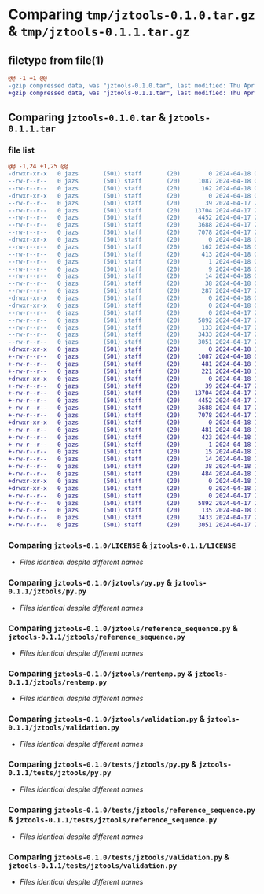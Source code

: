 # Comparing `tmp/jztools-0.1.0.tar.gz` & `tmp/jztools-0.1.1.tar.gz`

## filetype from file(1)

```diff
@@ -1 +1 @@
-gzip compressed data, was "jztools-0.1.0.tar", last modified: Thu Apr 18 02:48:25 2024, max compression
+gzip compressed data, was "jztools-0.1.1.tar", last modified: Thu Apr 18 18:29:31 2024, max compression
```

## Comparing `jztools-0.1.0.tar` & `jztools-0.1.1.tar`

### file list

```diff
@@ -1,24 +1,25 @@
-drwxr-xr-x   0 jazs       (501) staff       (20)        0 2024-04-18 02:48:25.988251 jztools-0.1.0/
--rw-r--r--   0 jazs       (501) staff       (20)     1087 2024-04-18 02:46:37.000000 jztools-0.1.0/LICENSE
--rw-r--r--   0 jazs       (501) staff       (20)      162 2024-04-18 02:48:25.988041 jztools-0.1.0/PKG-INFO
-drwxr-xr-x   0 jazs       (501) staff       (20)        0 2024-04-18 02:48:25.985222 jztools-0.1.0/jztools/
--rw-r--r--   0 jazs       (501) staff       (20)       39 2024-04-17 23:46:09.000000 jztools-0.1.0/jztools/__init__.py
--rw-r--r--   0 jazs       (501) staff       (20)    13704 2024-04-17 23:46:09.000000 jztools-0.1.0/jztools/py.py
--rw-r--r--   0 jazs       (501) staff       (20)     4452 2024-04-17 23:46:09.000000 jztools-0.1.0/jztools/reference_sequence.py
--rw-r--r--   0 jazs       (501) staff       (20)     3688 2024-04-17 23:46:09.000000 jztools-0.1.0/jztools/rentemp.py
--rw-r--r--   0 jazs       (501) staff       (20)     7078 2024-04-17 23:46:09.000000 jztools-0.1.0/jztools/validation.py
-drwxr-xr-x   0 jazs       (501) staff       (20)        0 2024-04-18 02:48:25.987815 jztools-0.1.0/jztools.egg-info/
--rw-r--r--   0 jazs       (501) staff       (20)      162 2024-04-18 02:48:25.000000 jztools-0.1.0/jztools.egg-info/PKG-INFO
--rw-r--r--   0 jazs       (501) staff       (20)      413 2024-04-18 02:48:25.000000 jztools-0.1.0/jztools.egg-info/SOURCES.txt
--rw-r--r--   0 jazs       (501) staff       (20)        1 2024-04-18 02:48:25.000000 jztools-0.1.0/jztools.egg-info/dependency_links.txt
--rw-r--r--   0 jazs       (501) staff       (20)        9 2024-04-18 02:48:25.000000 jztools-0.1.0/jztools.egg-info/requires.txt
--rw-r--r--   0 jazs       (501) staff       (20)       14 2024-04-18 02:48:25.000000 jztools-0.1.0/jztools.egg-info/top_level.txt
--rw-r--r--   0 jazs       (501) staff       (20)       38 2024-04-18 02:48:25.988307 jztools-0.1.0/setup.cfg
--rw-r--r--   0 jazs       (501) staff       (20)      287 2024-04-17 23:48:29.000000 jztools-0.1.0/setup.py
-drwxr-xr-x   0 jazs       (501) staff       (20)        0 2024-04-18 02:48:25.983592 jztools-0.1.0/tests/
-drwxr-xr-x   0 jazs       (501) staff       (20)        0 2024-04-18 02:48:25.986963 jztools-0.1.0/tests/jztools/
--rw-r--r--   0 jazs       (501) staff       (20)        0 2024-04-17 23:46:09.000000 jztools-0.1.0/tests/jztools/__init__.py
--rw-r--r--   0 jazs       (501) staff       (20)     5892 2024-04-17 23:46:09.000000 jztools-0.1.0/tests/jztools/py.py
--rw-r--r--   0 jazs       (501) staff       (20)      133 2024-04-17 23:46:09.000000 jztools-0.1.0/tests/jztools/py_support.py
--rw-r--r--   0 jazs       (501) staff       (20)     3433 2024-04-17 23:46:09.000000 jztools-0.1.0/tests/jztools/reference_sequence.py
--rw-r--r--   0 jazs       (501) staff       (20)     3051 2024-04-17 23:46:09.000000 jztools-0.1.0/tests/jztools/validation.py
+drwxr-xr-x   0 jazs       (501) staff       (20)        0 2024-04-18 18:29:31.531456 jztools-0.1.1/
+-rw-r--r--   0 jazs       (501) staff       (20)     1087 2024-04-18 02:46:37.000000 jztools-0.1.1/LICENSE
+-rw-r--r--   0 jazs       (501) staff       (20)      481 2024-04-18 18:29:31.531273 jztools-0.1.1/PKG-INFO
+-rw-r--r--   0 jazs       (501) staff       (20)      221 2024-04-18 18:21:34.000000 jztools-0.1.1/README.md
+drwxr-xr-x   0 jazs       (501) staff       (20)        0 2024-04-18 18:29:31.529276 jztools-0.1.1/jztools/
+-rw-r--r--   0 jazs       (501) staff       (20)       39 2024-04-17 23:46:09.000000 jztools-0.1.1/jztools/__init__.py
+-rw-r--r--   0 jazs       (501) staff       (20)    13704 2024-04-17 23:46:09.000000 jztools-0.1.1/jztools/py.py
+-rw-r--r--   0 jazs       (501) staff       (20)     4452 2024-04-17 23:46:09.000000 jztools-0.1.1/jztools/reference_sequence.py
+-rw-r--r--   0 jazs       (501) staff       (20)     3688 2024-04-17 23:46:09.000000 jztools-0.1.1/jztools/rentemp.py
+-rw-r--r--   0 jazs       (501) staff       (20)     7078 2024-04-17 23:46:09.000000 jztools-0.1.1/jztools/validation.py
+drwxr-xr-x   0 jazs       (501) staff       (20)        0 2024-04-18 18:29:31.531091 jztools-0.1.1/jztools.egg-info/
+-rw-r--r--   0 jazs       (501) staff       (20)      481 2024-04-18 18:29:31.000000 jztools-0.1.1/jztools.egg-info/PKG-INFO
+-rw-r--r--   0 jazs       (501) staff       (20)      423 2024-04-18 18:29:31.000000 jztools-0.1.1/jztools.egg-info/SOURCES.txt
+-rw-r--r--   0 jazs       (501) staff       (20)        1 2024-04-18 18:29:31.000000 jztools-0.1.1/jztools.egg-info/dependency_links.txt
+-rw-r--r--   0 jazs       (501) staff       (20)       15 2024-04-18 18:29:31.000000 jztools-0.1.1/jztools.egg-info/requires.txt
+-rw-r--r--   0 jazs       (501) staff       (20)       14 2024-04-18 18:29:31.000000 jztools-0.1.1/jztools.egg-info/top_level.txt
+-rw-r--r--   0 jazs       (501) staff       (20)       38 2024-04-18 18:29:31.531498 jztools-0.1.1/setup.cfg
+-rw-r--r--   0 jazs       (501) staff       (20)      484 2024-04-18 18:25:17.000000 jztools-0.1.1/setup.py
+drwxr-xr-x   0 jazs       (501) staff       (20)        0 2024-04-18 18:29:31.527583 jztools-0.1.1/tests/
+drwxr-xr-x   0 jazs       (501) staff       (20)        0 2024-04-18 18:29:31.530822 jztools-0.1.1/tests/jztools/
+-rw-r--r--   0 jazs       (501) staff       (20)        0 2024-04-17 23:46:09.000000 jztools-0.1.1/tests/jztools/__init__.py
+-rw-r--r--   0 jazs       (501) staff       (20)     5892 2024-04-17 23:46:09.000000 jztools-0.1.1/tests/jztools/py.py
+-rw-r--r--   0 jazs       (501) staff       (20)      135 2024-04-18 05:42:40.000000 jztools-0.1.1/tests/jztools/py_support.py
+-rw-r--r--   0 jazs       (501) staff       (20)     3433 2024-04-17 23:46:09.000000 jztools-0.1.1/tests/jztools/reference_sequence.py
+-rw-r--r--   0 jazs       (501) staff       (20)     3051 2024-04-17 23:46:09.000000 jztools-0.1.1/tests/jztools/validation.py
```

### Comparing `jztools-0.1.0/LICENSE` & `jztools-0.1.1/LICENSE`

 * *Files identical despite different names*

### Comparing `jztools-0.1.0/jztools/py.py` & `jztools-0.1.1/jztools/py.py`

 * *Files identical despite different names*

### Comparing `jztools-0.1.0/jztools/reference_sequence.py` & `jztools-0.1.1/jztools/reference_sequence.py`

 * *Files identical despite different names*

### Comparing `jztools-0.1.0/jztools/rentemp.py` & `jztools-0.1.1/jztools/rentemp.py`

 * *Files identical despite different names*

### Comparing `jztools-0.1.0/jztools/validation.py` & `jztools-0.1.1/jztools/validation.py`

 * *Files identical despite different names*

### Comparing `jztools-0.1.0/tests/jztools/py.py` & `jztools-0.1.1/tests/jztools/py.py`

 * *Files identical despite different names*

### Comparing `jztools-0.1.0/tests/jztools/reference_sequence.py` & `jztools-0.1.1/tests/jztools/reference_sequence.py`

 * *Files identical despite different names*

### Comparing `jztools-0.1.0/tests/jztools/validation.py` & `jztools-0.1.1/tests/jztools/validation.py`

 * *Files identical despite different names*

